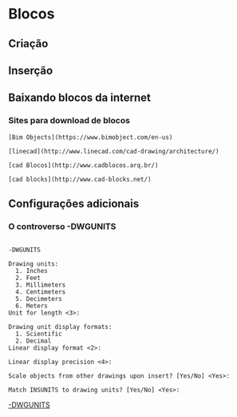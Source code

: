# Blocos

## Criação

## Inserção

## Baixando blocos da internet

### Sites para download de blocos
  
    [Bim Objects](https://www.bimobject.com/en-us)

    [linecad](http://www.linecad.com/cad-drawing/architecture/)

    [cad Blocos](http://www.cadblocos.arq.br/)

    [cad blocks](http://www.cad-blocks.net/)


## Configurações adicionais

### O controverso -DWGUNITS

```shell

-DWGUNITS

Drawing units:
  1. Inches
  2. Feet
  3. Millimeters
  4. Centimeters
  5. Decimeters
  6. Meters
Unit for length <3>:

Drawing unit display formats:
  1. Scientific
  2. Decimal
Linear display format <2>:

Linear display precision <4>:

Scale objects from other drawings upon insert? [Yes/No] <Yes>:

Match INSUNITS to drawing units? [Yes/No] <Yes>:

```


[-DWGUNITS](https://forums.autodesk.com/t5/autocad-forum/block-unit-factor/m-p/2679672/highlight/true#M260641)